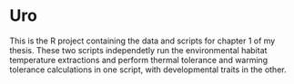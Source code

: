 # Uro
This is the R project containing the data and scripts for chapter 1 of my thesis. These two scripts independetly run the environmental habitat temperature extractions and perform thermal tolerance and warming tolerance calculations in one script, with developmental traits in the other. 